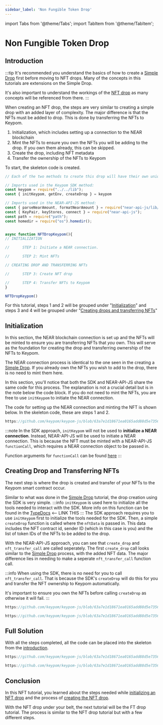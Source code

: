 ```yaml
---
sidebar_label: 'Non Fungible Token Drop'
---
```

import Tabs from '@theme/Tabs';
import TabItem from '@theme/TabItem';

# Non Fungible Token Drop
## Introduction
:::tip
It's recommended you understand the basics of how to create a [Simple Drop](simple-drops.md) first before moving to NFT drops. Many of the concepts in this tutorials are extensions on the Simple Drop. 

It's also important to understand the workings of the [NFT drop](../../Concepts/Keypom%20Protocol/Github%20Readme/Types%20of%20Drops/nftdrops.md) as many concepts will be referenced from there.
:::

When creating an NFT drop, the steps are very similar to creating a simple drop with an added layer of complexity. The major difference is that the NFTs must be added to drop. This is done by transferring the NFTs to Keypom.

1) Initialization, which includes setting up a connection to the NEAR blockchain
2) Mint the NFTs to ensure you own the NFTs you will be adding to the drop. If you own them already, this can be skipped.
3) Create the drop, including NFT metadata
4) Transfer the ownership of the NFTs to Keypom


To start, the skeleton code is created. 

```js
// Each of the two methods to create this drop will have their own unique set of imports

// Imports used in the Keypom SDK method:
const keypom = require("../../lib");
const { initKeypom, getEnv, createDrop } = keypom

// Imports used in the NEAR-API-JS method:
const { parseNearAmount, formatNearAmount } = require("near-api-js/lib/utils/format");
const { KeyPair, keyStores, connect } = require("near-api-js");
const path = require("path");
const homedir = require("os").homedir();


async function NFTDropKeypom(){
// INITIALIZATION

//      STEP 1: Initiate a NEAR connection.

//      STEP 2: Mint NFTs

// CREATING DROP AND TRANSFERRING NFTs

//      STEP 3: Create NFT drop

//      STEP 4: Transfer NFTs to Keypom
}

NFTDropKeypom()
```

For this tutorial, steps 1 and 2 will be grouped under "[Initialization](nft-drops.md#initialization)" and steps 3 and 4 will be grouped under "[Creating drops and transferring NFTs](nft-drops.md#creating-drop-and-transferring-nfts)"

## Initialization
In this section, the NEAR blockchain connection is set up and the NFTs will be minted to ensure you are transferring NFTs that *you* own. This will serve as the foundation for creating the drop and transferring ownership of the NFTs to Keypom.

The NEAR connection process is identical to the one seen in the creating a [Simple Drop](simple-drops.md#initialization). If you already own the NFTs you wish to add to the drop, there is no need to mint them here. 

In this section, you'll notice that both the SDK and NEAR-API-JS share the same code for this process. The explanation is not a crucial detail but is in the note below the code block. If you do not need to mint the NFTs, you are free to use `initKeypom` to initiate the NEAR connection. 

The code for setting up the NEAR connection and minting the NFT is shown below. In the skeleton code, these are steps 1 and 2.

``` js reference
https://github.com/keypom/keypom-js/blob/63a7e1d18671ea0165add88d5e7356329e03cd07/docs-examples/keypom-js-sdk/nft-example.js#L6-L40
```

:::note
In the SDK approach, `initKeypom` will not be used to **initialize a NEAR connection**. Instead, NEAR-API-JS will be used to initiate a NEAR connection. This is because the NFT must be minted with a NEAR-API-JS `functionCall`, which requires a NEAR connection object to be passed in.

Function arguments for `functionCall` can be found [here](https://docs.near.org/tools/near-api-js/reference/modules/transaction#functioncall)
:::

## Creating Drop and Transferring NFTs

The next step is where the drop is created and transfer of your NFTs to the Keypom smart contract occur. 

Similar to what was done in the [Simple Drop](simple-drops.md#creating-keypairs-and-simple-drop) tutorial, the drop creation using the SDK is very simple.
:::info
`initKeypom` is used here to initialize all the tools needed to interact with the SDK. More info on this function can be found in the [TypeDocs](creating-drop.md) <-- LINK THIS
:::
The SDK approach requires you to use `initKeypom` first to initialize the tools needed for the SDK. Then, a simple `createDrop` function is called where the `nftData` is passed in. This data includes the NFT contract id, sender ID (which in this case is you) and the list of token IDs of the NFTs to be added to the drop. 

With the NEAR-API-JS approach, you can see that `create_drop` and `nft_transfer_call` are called seperately. The first `create_drop` call looks similar to the [Simple Drop](simple-drops.md#creating-keypairs-and-simple-drop) process, with the added NFT data. The major difference lies in needing to make a seperate `nft_transfer_call` function call. 

:::info
When using the SDK, there is no need for you to call `nft_transfer_call`. That is because the SDK's `createDrop` will do this for you and transfer the NFT ownership to Keypom automatically. 

It's important to ensure you own the NFTs before calling `createDrop` as otherwise it will fail. 
:::

<Tabs>
<TabItem value="KPJS" label="🔑Keypom-JS SDK">

```js reference
https://github.com/keypom/keypom-js/blob/63a7e1d18671ea0165add88d5e7356329e03cd07/docs-examples/keypom-js-sdk/nft-example.js#L42-L65
```

</TabItem>
<TabItem value="NRJS" label="💻NEAR-API-JS">

```js reference
https://github.com/keypom/keypom-js/blob/63a7e1d18671ea0165add88d5e7356329e03cd07/docs-examples/near-api-js/nft-near-example.js#L44-L93
```

</TabItem>
</Tabs>

## Full Solution
With all the steps completed, all the code can be placed into the skeleton from the [introduction](nft-drops.md#introduction). 

<Tabs>
<TabItem value="KPJS" label="🔑Keypom-JS SDK">

```js reference
https://github.com/keypom/keypom-js/blob/63a7e1d18671ea0165add88d5e7356329e03cd07/docs-examples/keypom-js-sdk/nft-example.js#L1-L67
```

</TabItem>
<TabItem value="NRJS" label="💻NEAR-API-JS">

```js reference
https://github.com/keypom/keypom-js/blob/63a7e1d18671ea0165add88d5e7356329e03cd07/docs-examples/near-api-js/nft-near-example.js#L1-L96
```

</TabItem>
</Tabs>

## Conclusion
In this NFT tutorial, you learned about the steps needed while [initializing an NFT drop](nft-drops.md#initialization) and the process of [creating the NFT drop](nft-drops.md#creating-drop-and-transferring-nfts).

With the NFT drop under your belt, the next tutorial will be the FT drop tutorial. The process is similar to the NFT drop tutorial but with a few different steps. 